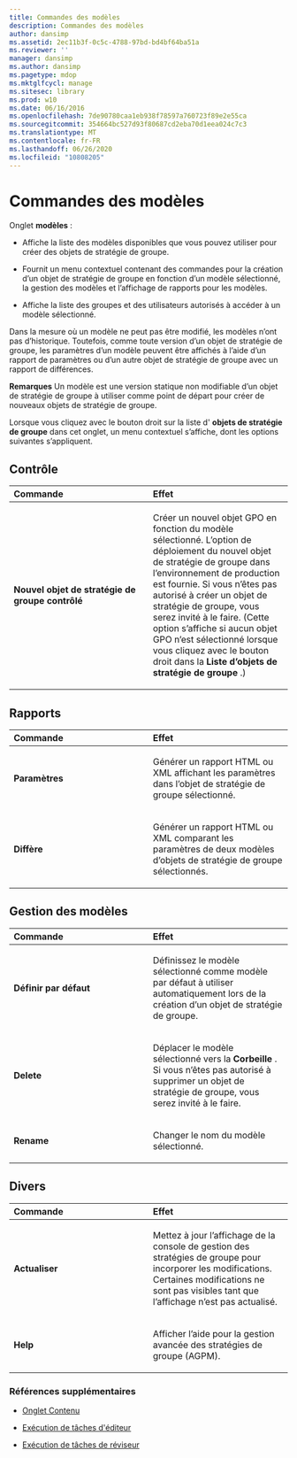 ```yaml
---
title: Commandes des modèles
description: Commandes des modèles
author: dansimp
ms.assetid: 2ec11b3f-0c5c-4788-97bd-bd4bf64ba51a
ms.reviewer: ''
manager: dansimp
ms.author: dansimp
ms.pagetype: mdop
ms.mktglfcycl: manage
ms.sitesec: library
ms.prod: w10
ms.date: 06/16/2016
ms.openlocfilehash: 7de90780caa1eb938f78597a760723f89e2e55ca
ms.sourcegitcommit: 354664bc527d93f80687cd2eba70d1eea024c7c3
ms.translationtype: MT
ms.contentlocale: fr-FR
ms.lasthandoff: 06/26/2020
ms.locfileid: "10808205"
---
```

# Commandes des modèles


Onglet **modèles** :

-   Affiche la liste des modèles disponibles que vous pouvez utiliser pour créer des objets de stratégie de groupe.

-   Fournit un menu contextuel contenant des commandes pour la création d’un objet de stratégie de groupe en fonction d’un modèle sélectionné, la gestion des modèles et l’affichage de rapports pour les modèles.

-   Affiche la liste des groupes et des utilisateurs autorisés à accéder à un modèle sélectionné.

Dans la mesure où un modèle ne peut pas être modifié, les modèles n’ont pas d’historique. Toutefois, comme toute version d’un objet de stratégie de groupe, les paramètres d’un modèle peuvent être affichés à l’aide d’un rapport de paramètres ou d’un autre objet de stratégie de groupe avec un rapport de différences.

**Remarques**  Un modèle est une version statique non modifiable d’un objet de stratégie de groupe à utiliser comme point de départ pour créer de nouveaux objets de stratégie de groupe.

 

Lorsque vous cliquez avec le bouton droit sur la liste d' **objets de stratégie de groupe** dans cet onglet, un menu contextuel s’affiche, dont les options suivantes s’appliquent.

## Contrôle


<table>
<colgroup>
<col width="50%" />
<col width="50%" />
</colgroup>
<thead>
<tr class="header">
<th align="left">Commande</th>
<th align="left">Effet</th>
</tr>
</thead>
<tbody>
<tr class="odd">
<td align="left"><p><strong>Nouvel objet de stratégie de groupe contrôlé</strong></p></td>
<td align="left"><p>Créer un nouvel objet GPO en fonction du modèle sélectionné. L’option de déploiement du nouvel objet de stratégie de groupe dans l’environnement de production est fournie. Si vous n’êtes pas autorisé à créer un objet de stratégie de groupe, vous serez invité à le faire. (Cette option s’affiche si aucun objet GPO n’est sélectionné lorsque vous cliquez avec le bouton droit dans la <strong> Liste d’objets de stratégie de groupe </strong> .)</p></td>
</tr>
</tbody>
</table>

 

## Rapports


<table>
<colgroup>
<col width="50%" />
<col width="50%" />
</colgroup>
<thead>
<tr class="header">
<th align="left">Commande</th>
<th align="left">Effet</th>
</tr>
</thead>
<tbody>
<tr class="odd">
<td align="left"><p><strong>Paramètres</strong></p></td>
<td align="left"><p>Générer un rapport HTML ou XML affichant les paramètres dans l’objet de stratégie de groupe sélectionné.</p></td>
</tr>
<tr class="even">
<td align="left"><p><strong>Diffère</strong></p></td>
<td align="left"><p>Générer un rapport HTML ou XML comparant les paramètres de deux modèles d’objets de stratégie de groupe sélectionnés.</p></td>
</tr>
</tbody>
</table>

 

## Gestion des modèles


<table>
<colgroup>
<col width="50%" />
<col width="50%" />
</colgroup>
<thead>
<tr class="header">
<th align="left">Commande</th>
<th align="left">Effet</th>
</tr>
</thead>
<tbody>
<tr class="odd">
<td align="left"><p><strong>Définir par défaut</strong></p></td>
<td align="left"><p>Définissez le modèle sélectionné comme modèle par défaut à utiliser automatiquement lors de la création d’un objet de stratégie de groupe.</p></td>
</tr>
<tr class="even">
<td align="left"><p><strong>Delete</strong></p></td>
<td align="left"><p>Déplacer le modèle sélectionné vers la <strong> Corbeille </strong> . Si vous n’êtes pas autorisé à supprimer un objet de stratégie de groupe, vous serez invité à le faire.</p></td>
</tr>
<tr class="odd">
<td align="left"><p><strong>Rename</strong></p></td>
<td align="left"><p>Changer le nom du modèle sélectionné.</p></td>
</tr>
</tbody>
</table>

 

## Divers


<table>
<colgroup>
<col width="50%" />
<col width="50%" />
</colgroup>
<thead>
<tr class="header">
<th align="left">Commande</th>
<th align="left">Effet</th>
</tr>
</thead>
<tbody>
<tr class="odd">
<td align="left"><p><strong>Actualiser</strong></p></td>
<td align="left"><p>Mettez à jour l’affichage de la console de gestion des stratégies de groupe pour incorporer les modifications. Certaines modifications ne sont pas visibles tant que l’affichage n’est pas actualisé.</p></td>
</tr>
<tr class="even">
<td align="left"><p><strong>Help</strong></p></td>
<td align="left"><p>Afficher l’aide pour la gestion avancée des stratégies de groupe (AGPM).</p></td>
</tr>
</tbody>
</table>

 

### Références supplémentaires

-   [Onglet Contenu](contents-tab-agpm30ops.md)

-   [Exécution de tâches d'éditeur](performing-editor-tasks-agpm30ops.md)

-   [Exécution de tâches de réviseur](performing-reviewer-tasks-agpm30ops.md)

 

 





